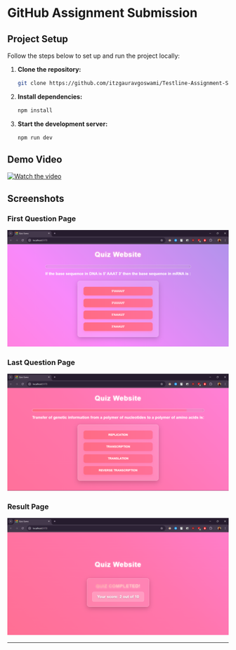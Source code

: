 # GitHub Assignment Submission

## Project Setup

Follow the steps below to set up and run the project locally:

1. **Clone the repository:**
   ```sh
   git clone https://github.com/itzgauravgoswami/Testline-Assignment-Submission
   ```

2. **Install dependencies:**
   ```sh
   npm install
   ```

3. **Start the development server:**
   ```sh
   npm run dev
   ```

## Demo Video

[![Watch the video](https://youtu.be/RlmDS5JtVvk)](./src/assets/S3.png)

## Screenshots

### First Question Page
![First Question Page](./src/assets/S1.png)

### Last Question Page
![Last Question Page](./src/assets/S2.png)

### Result Page
![Result Page](./src/assets/S3.png)

---

